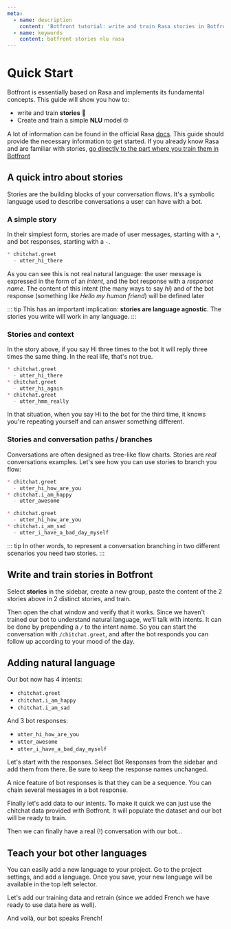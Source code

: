 ```yaml
---
meta:
  - name: description
    content: 'Botfront tutorial: write and train Rasa stories in Botfront'
  - name: keywords
    content: botfront stories nlu rasa
---
```


# Quick Start

Botfront is essentially based on Rasa and implements its fundamental concepts. This guide will show you how to:

- write and train **stories** 📖
- Create and train a simple **NLU** model 🤓

A lot of information can be found in the official Rasa [docs](https://rasa.com/docs). This guide should provide the necessary information to get started.
If you already know Rasa and are familiar with stories, [go directly to the part where you train them in Botfront](#write-and-train-stories-in-botfront)

## A quick intro about stories

Stories are the building blocks of your conversation flows. It's a symbolic language used to describe conversations a user can have with a bot.

### A simple story
In their simplest form, stories are made of user messages, starting with a `*`, and bot responses, starting with a `-`. 

```md
* chitchat.greet
  - utter_hi_there
```

As you can see this is not real natural language: the user message is expressed in the form of an *intent*, and the bot response with a *response name*. The content of this intent (the many ways to say *hi*) and of the bot response (something like *Hello my human friend*) will be defined later

::: tip
This has an important implication: **stories are language agnostic**. The stories you write will work in any language.
:::

### Stories and context

In the story above, if you say Hi three times to the bot it will reply three times the same thing. In the real life, that's not true.

```md
* chitchat.greet
  - utter_hi_there
* chitchat.greet
  - utter_hi_again
* chitchat.greet
  - utter_hmm_really
```

In that situation, when you say Hi to the bot for the third time, it knows you're repeating yourself and can answer something different. 

### Stories and conversation paths / branches

Conversations are often designed as tree-like flow charts. Stories are *real* conversations examples. Let's see how you can use stories to branch you flow:

```md
* chitchat.greet
  - utter_hi_how_are_you
* chitchat.i_am_happy
  - utter_awesome
```

```md
* chitchat.greet
  - utter_hi_how_are_you
* chitchat.i_am_sad
  - utter_i_have_a_bad_day_myself
```
::: tip
In other words, to represent a conversation branching in two different scenarios you need two stories.
:::


## Write and train stories in Botfront

Select **stories** in the sidebar, create a new group, paste the content of the 2 stories above in 2 distinct stories, and train.

Then open the chat window and verify that it works. Since we haven't trained our bot to understand natural language, we'll talk with intents. It can be done by prepending a `/` to the intent name. So you can start the conversation with `/chitchat.greet`, and after the bot responds you can follow up according to your mood of the day.


## Adding natural language

Our bot now has 4 intents:
- `chitchat.greet`
- `chitchat.i_am_happy`
- `chitchat.i_am_sad`

And 3 bot responses:
- `utter_hi_how_are_you`
- `utter_awesome`
- `utter_i_have_a_bad_day_myself`

Let's start with the responses. Select Bot Responses from the sidebar and add them from there. Be sure to keep the response names unchanged. 

A nice feature of bot responses is that they can be a sequence. You can chain several messages in a bot response.

Finally let's add data to our intents. To make it quick we can just use the chitchat data provided with Botfront. It will populate the dataset and our bot will be ready to train.

Then we can finally have a real (!) conversation with our bot...

## Teach your bot other languages

You can easily add a new language to your project. Go to the project settings, and add a language. Once you save, your new language will be available in the top left selector.

Let's add our training data and retrain (since we added French we have ready to use data here as well).

And voilà, our bot speaks French! 

